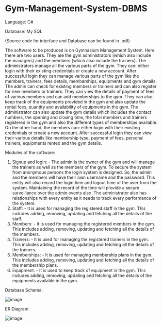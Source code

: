 # Gym-Management-System-DBMS
Language: C#

Database: My SQL

(Source code for interface and Database can be found in .pdf)

The software to be produced is on Gymnasium Management System. Here there are two users. They are the gym administrators (which also include the managers) and the members (which also include the trainers). 
The administrators manage all the various parts of the gym. They can:
either login with their existing credentials or create a new account. 
After successful login they can manage various parts of the gym like the members, trainers, fees details, memberships, equipments and gym details.
The admin can check for existing members or trainers and can also register for new members or trainers. 
They can view the details of payment of fees of various members and can add memberships to the gym. 
They can also keep track of the equipments provided in the gym and also update the rental fees, quantity and availability of equipments in the gym.
The administrator can also update the gym details which includes the contact numbers, the opening and closing time, the total members and trainers registered in the gym and also the different types of memberships available.
On the other hand, the members can:
either login with their existing credentials or create a new account. 
After successful login they can view their various details like membership type, payment of fees, personal trainers, equipments rented and the gym details.

Modules of the software:
1. Signup and login: - The admin is the owner of the gym and will manage the trainers as well as the members of the gym. To secure the system from anonymous persons the login system is designed. So, the admin and the members will have their own username and the password. This entity will also record the login time and logout time of the user from the system. Maintaining the record of the time will provide a secure surveillance over the admin events also .The administrator also has relationships with every entity as it needs to track every performance of the system.
2. Staff: - It is used for managing the registered staff in the gym. This includes adding, removing, updating and fetching all the details of the staff.
3. Members: - It is used for managing the registered members in the gym. This includes adding, removing, updating and fetching all the details of the members.
4. Trainers: - It is used for managing the registered trainers in the gym. This includes adding, removing, updating and fetching all the details of the trainers.
5. Memberships: - It is used for managing membership plans in the gym. This includes adding, removing, updating and fetching all the details of the membership plans.
6. Equipment: - It is used to keep track of equipment in the gym. This includes adding, removing, updating and fetching all the details of the equipments available in the gym.

Database Schema:

![image](https://github.com/madgepereira020701/Gym-Management-System-DBMS/assets/111832594/b3158d35-73fc-447c-b74e-a0e807cd7e0f)


ER Diagram:

![image](https://github.com/madgepereira020701/Gym-Management-System-DBMS/assets/111832594/3c6f4540-eeaf-4ed9-8f3f-401a54266f3e)



